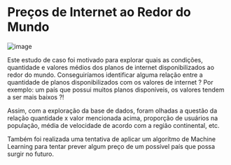 # Preços de Internet ao Redor do Mundo

![image](https://github.com/Vitormalonyai/internet_prices_around_world/assets/136395915/09fa033e-5ac2-486f-9c7e-d300cc6ee2f4)

Este estudo de caso foi motivado para explorar quais as condições, quantidade e valores médios dos planos de internet disponibilizados ao redor do mundo.
Conseguiríamos identificar alguma relação entre a quantidade de planos disponibilizados com os valores de internet ? Por exemplo: um país que possui muitos planos disponíveis, os valores tendem a ser mais baixos ?!

Assim, com a exploração da base de dados, foram olhadas a questão da relação quantidade x valor mencionada acima, proporção de usuários na população, média de velocidade de acordo com a região continental, etc.

Também foi realizada uma tentativa de aplicar um algorítmo de Machine Learning para tentar prever algum preço de um possível país que possa surgir no futuro.
